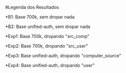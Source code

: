 #Legenda dos Resultados

*B1: Base 700k, sem dropar nada

*B2: Base unified-auth, sem dropar nada

*Exp1: Base 700k, dropando "src_comp"

*Exp2: Base 700k, dropando "src_user"

*Exp3: Base unified-auth, dropando "computer_source"

*Exp4: Base unified-auth, dropando "user"
